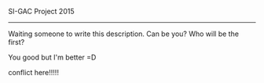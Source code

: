 SI-GAC Project 2015
_________________________________________________________

Waiting someone to write this description. Can be you?
Who will be the first?

You good but I'm better =D

conflict here!!!!!